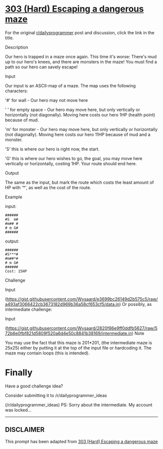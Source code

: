 # [303 (Hard) Escaping a dangerous maze](https://www.reddit.com/r/dailyprogrammer/comments/5vwwzg/20170224_challenge_303_hard_escaping_a_dangerous/)

For the original [r/dailyprogrammer](https://www.reddit.com/r/dailyprogrammer/) post and discussion, click the link in the title.

Description

Our hero is trapped in a maze once again. This time it's worse: There's mud up to our hero's knees, and there are monsters in the maze!
You must find a path so our hero can savely escape!

Input

Our input is an ASCII-map of a maze. The map uses the following characters:

'#' for wall - Our hero may not move here

' ' for empty space - Our hero may move here,  but only vertically or horizontally (not diagonally). Moving here costs our hero 1HP (health point) because of mud.

'm' for monster - Our hero may move here, but only vertically or horizontally (not diagonally). Moving here costs our hero 11HP because of mud and a monster.

'S' this is where our hero is right now, the start.

'G' this is where our hero wishes to go, the goal, you may move here vertically or horizontally, costing 1HP. Your route should end here.

Output

The same as the input, but mark the route which costs the least amount of HP with '*', as well as the cost of the route.

Example

input:


```
######
#S  m#
#m## #
# m G#
######
```
output:


```
######
#S***#
#m##*#
# m G#
######
Cost: 15HP
```
Challenge

Input 

(https://gist.githubusercontent.com/Wysaard/e3699bc26149d2b575c5/raw/a493af3066422cb3673182d969b36a58cf653cf5/data.in)
Or possibly, as intermediate challenge:

Input

(https://gist.githubusercontent.com/Wysaard/2820f86e9ff0ddfb5627/raw/572b6e0fbf821d5809f520a6d4e50c8841b38169/intermediate.in)
Note

You may use the fact that this maze is 201*201, (the intermediate maze is 25x25) either by putting it at the top of the input file or hardcoding it. The maze may contain loops (this is intended).

# Finally
Have a good challenge idea?

Consider submitting it to /r/dailyprogrammer_ideas 

(/r/dailyprogrammer_ideas)
PS: Sorry about the intermediate. My account was locked...


----
## **DISCLAIMER**
This prompt has been adapted from [303 [Hard] Escaping a dangerous maze](https://www.reddit.com/r/dailyprogrammer/comments/5vwwzg/20170224_challenge_303_hard_escaping_a_dangerous/
)
